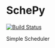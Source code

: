 SchePy
======
[![Build Status](https://travis-ci.org/walnutgeek/SchePy.svg?branch=master)](https://travis-ci.org/walnutgeek/SchePy)

Simple Scheduler 
